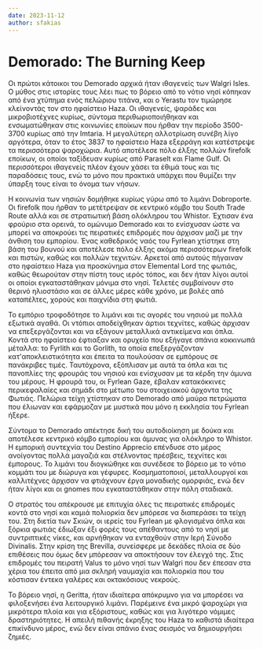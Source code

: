 ```yaml
---
date: 2023-11-12
author: sfakias
---
```

# Demorado: The Burning Keep

Οι πρώτοι κάτοικοι του Demorado αρχικά ήταν ιθαγενείς των Walgri Isles. Ο μύθος στις ιστορίες τους λέει πως το βόρειο από το νότιο νησί κόπηκαν από ένα χτύπημα ενός πελώριου τιτάνα, και ο Yerastu τον τιμώρησε κλείνοντάς τον στο ηφαίστειο Haza. Οι ιθαγενείς, ψαράδες και μικροβιοτέχνες κυρίως, σύντομα περιθωριοποιήθηκαν και ενσωματώθηκαν στις κοινωνίες εποίκων που ήρθαν την περίοδο 3500-3700 κυρίως από την Imtaria. Η μεγαλύτερη αλλοτρίωση συνέβη λίγο αργότερα, όταν το έτος 3837 το ηφαίστειο Haza εξερράγη και κατέστρεψε τα περισσότερα ψαροχώρια. Αυτό αποτέλεσε πόλο έλξης πολλών firefolk εποίκων, οι οποίοι ταξίδευαν κυρίως από Paraselt και Flame Gulf. Οι περισσότεροι ιθαγενείς πλέον έχουν χάσει τα έθιμά τους και τις παραδόσεις τους, ενώ το μόνο που πρακτικά υπάρχει που θυμίζει την ύπαρξη τους είναι το όνομα των νήσων.

Η κοινωνία των νησιών δομήθηκε κυρίως γύρω από το λιμάνι Dobroporte. Οι firefolk που ήρθαν το μετέτρεψαν σε κεντρικό κόμβο του South Trade Route αλλά και σε στρατιωτική βάση ολόκληρου του Whistor. Έχτισαν ένα φρούριο στα ορεινά, το ομώνυμο Demorado και το ενίσχυσαν ώστε να μπορεί να αποκρούει τις πειρατικές επιδρομές που άρχισαν μαζί με την άνθιση του εμπορίου. Ένας καθεδρικός ναός του Fyrlean χτίστηκε στη βάση του βουνού και αποτέλεσε πόλο έλξης ακόμα περισσότερων firefolk και πιστών, καθώς και πολλών τεχνιτών. Αρκετοί από αυτούς πήγαιναν στο ηφαίστειο Haza για προσκύνημα στον Elemental Lord της φωτιάς, καθώς θεωρούταν στην πίστη τους ιερός τόπος, και δεν ήταν λίγοι αυτοί οι οποίοι εγκαταστάθηκαν μόνιμα στο νησί. Τελετές συμβαίνουν στο θερινό ηλιοστάσιο και σε άλλες μέρες κάθε χρόνο, με βολές από καταπέλτες, χορούς και παιχνίδια στη φωτιά.  

Το εμπόριο τροφοδότησε το λιμάνι και τις αγορές του νησιού με πολλά εξωτικά αγαθά. Οι ντόπιοι αποδείχθηκαν άρτιοι τεχνίτες, καθώς άρχισαν να επεξεργάζονται και να εξάγουν μεταλλικά αντικείμενα και όπλα. Κοντά στο ηφαίστειο έφτιαξαν και ορυχείο που εξήγαγε σπάνια κοκκινωπά μέταλλα: το Fyrlith και το Gorlith, τα οποία επεξεργάζονταν κατ'αποκλειστικότητα και έπειτα τα πουλούσαν σε εμπόρους σε πανάκριβες τιμές. Ταυτόχρονα, εξόπλισαν με αυτά τα όπλα και τις πανοπλίες της φρουράς του νησιού και ενίσχυσαν με τα κέρδη την άμυνα του μέρους. Η φρουρά του, οι Fyrlean Gaze, έβαλαν κατακόκκινες περικεφαλαίες και σημάδι στο μέτωπο του στοιχειακού άρχοντα της Φωτιάς. Πελώρια τείχη χτίστηκαν στο Demorado από μαύρα πετρώματα που έλιωναν και εφάρμοζαν με μυστικά που μόνο η εκκλησία του Fyrlean ήξερε.  

Σύντομα το Demorado απέκτησε δική του αυτοδιοίκηση με δούκα και αποτέλεσε κεντρικό κόμβο εμπορίου και άμυνας για ολόκληρο το Whistor. H εμπορική συντεχνία του Destino Apprecio επένδυσε στο μέρος ανοίγοντας πολλά μαγαζιά και στέλνοντας πρέσβεις, τεχνίτες και έμπορους. Το λιμάνι του διογκώθηκε και συνέδεσε το βόρειο με το νότιο κομμάτι του με διώρυγα και γέφυρες. Κοσμηματοποιοί, μεταλλουργοί και καλλιτέχνες άρχισαν να φτιάχνουν έργα μοναδικής ομορφιάς, ενώ δεν ήταν λίγοι και οι gnomes που εγκαταστάθηκαν στην πόλη σταδιακά.

Ο στρατός του απέκρουσε με επιτυχία όλες τις πειρατικές επιδρομές κοντά στο νησί και καμιά πολιορκία δεν μπόρεσε να διαπεράσει τα τείχη του. Στη διετία των Σκιών, οι ιερείς του Fyrlean με φλογισμένα όπλα και ξόρκια φωτιάς έδιωξαν έξι φορές τους απέθαντους από το νησί με συντριπτικές νίκες, και αρνήθηκαν να ενταχθούν στην Ιερή Σύνοδο Divinalis. Στην κρίση της Brevilla, συνείσφερε με δεκάδες πλοία σε δύο επιθέσεις που όμως δεν μπόρεσαν να αποκτήσουν τον έλεγχό της. Στις επιδρομές του πειρατή Valus το μόνο νησί των Walgri που δεν έπεσαν στα χέρια του έπειτα από μια σκληρή ναυμαχία και πολιορκία που του κόστισαν έντεκα γαλέρες και οκτακόσιους νεκρούς.  

Το βόρειο νησί, η Geritta, ήταν ιδιαίτερα απόκρυμνο για να μπορέσει να φιλοξενήσει ένα λειτουργικό λιμάνι. Παρέμεινε ένα μικρό ψαροχώρι για μικρότερα πλοία και για εξόριστους, καθώς και για λιγότερο νόμιμες δραστηριότητες. Η απειλή πιθανής έκρηξης του Haza το καθιστά ιδιαίτερα επικίνδυνο μέρος, ενώ δεν είναι σπάνιο ένας σεισμός να δημιουργήσει ζημιές.  

